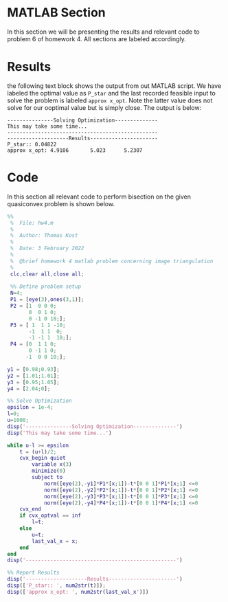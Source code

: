 # MATLAB Section

In this section we will be presenting the results and relevant code to problem 6 of homework 4. All sections are labeled accordingly.

# Results

the following text block shows the output from out MATLAB script. We have labeled the optimal value as `P_star` and the last recorded feasible input to solve the problem is labeled `approx x_opt`. Note the latter value does not solve for our ooptimal value but is simply close. The output is below:

```
---------------Solving Optimization--------------
This may take some time...
-------------------------------------------------
--------------------Results----------------------
P_star:: 0.04822
approx x_opt: 4.9106       5.023      5.2307
```

# Code

In this section all relevant code to perform bisection on the given quasiconvex problem is shown below.

```MATLAB
%%
 %  File: hw4.m
 % 
 %  Author: Thomas Kost
 %  
 %  Date: 3 February 2022
 %  
 %  @brief homework 4 matlab problem concerning image triangulation
 %
 clc,clear all,close all;
 
 %% Define problem setup
 N=4;
 P1 = [eye(3),ones(3,1)];
 P2 = [1  0 0 0;
       0  0 1 0;
       0 -1 0 10;];
 P3 = [ 1  1 1 -10;
       -1  1 1  0;
       -1 -1 1  10;];
 P4 = [0  1 1 0;
       0 -1 1 0;
      -1  0 0 10;];

y1 = [0.98;0.93];
y2 = [1.01;1.01];
y3 = [0.95;1.05];
y4 = [2.04;0];

%% Solve Optimization
epsilon = 1e-4;
l=0;
u=1000;
disp('---------------Solving Optimization--------------')
disp('This may take some time...')

while u-l >= epsilon
    t = (u+l)/2;
    cvx_begin quiet
        variable x(3)
        minimize(0)
        subject to
            norm([eye(2),-y1]*P1*[x;1])-t*[0 0 1]*P1*[x;1] <=0
            norm([eye(2),-y2]*P2*[x;1])-t*[0 0 1]*P2*[x;1] <=0
            norm([eye(2),-y3]*P3*[x;1])-t*[0 0 1]*P3*[x;1] <=0
            norm([eye(2),-y4]*P4*[x;1])-t*[0 0 1]*P4*[x;1] <=0
    cvx_end
    if cvx_optval == inf
        l=t;
    else
        u=t;
        last_val_x = x;
    end
end
disp('-------------------------------------------------')

%% Report Results
disp('--------------------Results----------------------')
disp(['P_star:: ', num2str(t)]);
disp(['approx x_opt: ', num2str(last_val_x')])
```
